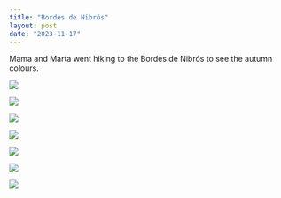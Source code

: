 ```yaml
---
title: "Bordes de Nibrós"
layout: post
date: "2023-11-17"
---
```


Mama and Marta went hiking to the Bordes de Nibrós to see the autumn colours.

![](/assets/images/2023/wp-1700933033595.jpg)

![](/assets/images/2023/wp-1700933033648.jpg)

![](/assets/images/2023/wp-1700933033611.jpg)

![](/assets/images/2023/wp-1700933033631.jpg)

![](/assets/images/2023/wp-1700933033664.jpg)

![](/assets/images/2023/wp-1700933033679.jpg)

![](/assets/images/2023/wp-1700933033699.jpg)
